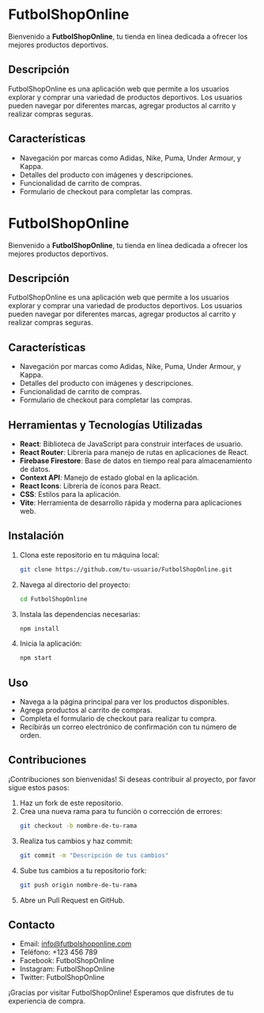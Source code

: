# FutbolShopOnline

Bienvenido a **FutbolShopOnline**, tu tienda en línea dedicada a ofrecer los mejores productos deportivos.

## Descripción

FutbolShopOnline es una aplicación web que permite a los usuarios explorar y comprar una variedad de productos deportivos. Los usuarios pueden navegar por diferentes marcas, agregar productos al carrito y realizar compras seguras.

## Características

- Navegación por marcas como Adidas, Nike, Puma, Under Armour, y Kappa.
- Detalles del producto con imágenes y descripciones.
- Funcionalidad de carrito de compras.
- Formulario de checkout para completar las compras.

# FutbolShopOnline

Bienvenido a **FutbolShopOnline**, tu tienda en línea dedicada a ofrecer los mejores productos deportivos.

## Descripción

FutbolShopOnline es una aplicación web que permite a los usuarios explorar y comprar una variedad de productos deportivos. Los usuarios pueden navegar por diferentes marcas, agregar productos al carrito y realizar compras seguras.

## Características

- Navegación por marcas como Adidas, Nike, Puma, Under Armour, y Kappa.
- Detalles del producto con imágenes y descripciones.
- Funcionalidad de carrito de compras.
- Formulario de checkout para completar las compras.

## Herramientas y Tecnologías Utilizadas

- **React**: Biblioteca de JavaScript para construir interfaces de usuario.
- **React Router**: Librería para manejo de rutas en aplicaciones de React.
- **Firebase Firestore**: Base de datos en tiempo real para almacenamiento de datos.
- **Context API**: Manejo de estado global en la aplicación.
- **React Icons**: Librería de íconos para React.
- **CSS**: Estilos para la aplicación.
- **Vite**: Herramienta de desarrollo rápida y moderna para aplicaciones web.

## Instalación

1. Clona este repositorio en tu máquina local:

    ```bash
    git clone https://github.com/tu-usuario/FutbolShopOnline.git

2. Navega al directorio del proyecto:
    ```bash
    cd FutbolShopOnline

3. Instala las dependencias necesarias:
    ```bash
    npm install

4. Inicia la aplicación:
    ```bash
    npm start

## Uso
* Navega a la página principal para ver los productos disponibles.
* Agrega productos al carrito de compras.
* Completa el formulario de checkout para realizar tu compra.
* Recibirás un correo electrónico de confirmación con tu número de orden.

## Contribuciones
¡Contribuciones son bienvenidas! Si deseas contribuir al proyecto, por favor sigue estos pasos:

1. Haz un fork de este repositorio.
2. Crea una nueva rama para tu función o corrección de errores:
    ```bash
    git checkout -b nombre-de-tu-rama

3. Realiza tus cambios y haz commit:
    ```bash
    git commit -m "Descripción de tus cambios"

4. Sube tus cambios a tu repositorio fork:
    ```bash
    git push origin nombre-de-tu-rama

5. Abre un Pull Request en GitHub.

## Contacto
* Email: info@futbolshoponline.com
* Teléfono: +123 456 789
* Facebook: FutbolShopOnline
* Instagram: FutbolShopOnline
* Twitter: FutbolShopOnline

¡Gracias por visitar FutbolShopOnline! Esperamos que disfrutes de tu experiencia de compra.